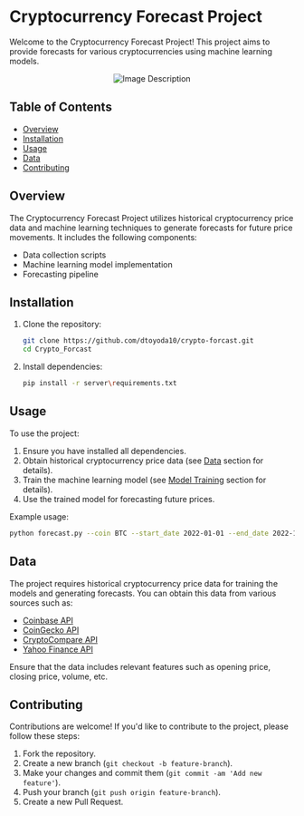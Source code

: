 # Cryptocurrency Forecast Project

Welcome to the Cryptocurrency Forecast Project! This project aims to provide forecasts for various cryptocurrencies using machine learning models.

<p align="center">
  <img src="https://miro.medium.com/v2/resize:fit:720/format:webp/1*O25hRctFYP39SOLRm0fV1A.jpeg" alt="Image Description">
</p>

## Table of Contents

- [Overview](#overview)
- [Installation](#installation)
- [Usage](#usage)
- [Data](#data)
- [Contributing](#contributing)

## Overview

The Cryptocurrency Forecast Project utilizes historical cryptocurrency price data and machine learning techniques to generate forecasts for future price movements. It includes the following components:

- Data collection scripts
- Machine learning model implementation
- Forecasting pipeline

## Installation

1. Clone the repository:

    ```bash
    git clone https://github.com/dtoyoda10/crypto-forcast.git
    cd Crypto_Forcast
    ```

2. Install dependencies:

    ```bash
    pip install -r server\requirements.txt
    ```

## Usage

To use the project:

1. Ensure you have installed all dependencies.
2. Obtain historical cryptocurrency price data (see [Data](#data) section for details).
3. Train the machine learning model (see [Model Training](#model-training) section for details).
4. Use the trained model for forecasting future prices.

Example usage:

```bash
python forecast.py --coin BTC --start_date 2022-01-01 --end_date 2022-12-31
```

## Data

The project requires historical cryptocurrency price data for training the models and generating forecasts. You can obtain this data from various sources such as:

- [Coinbase API](https://help.coinbase.com/en/developer-platform)
- [CoinGecko API](https://www.coingecko.com/en/api) 
- [CryptoCompare API](https://min-api.cryptocompare.com/)
- [Yahoo Finance API](https://pypi.org/project/yfinance/)

Ensure that the data includes relevant features such as opening price, closing price, volume, etc.

## Contributing

Contributions are welcome! If you'd like to contribute to the project, please follow these steps:

1. Fork the repository.
2. Create a new branch (`git checkout -b feature-branch`).
3. Make your changes and commit them (`git commit -am 'Add new feature'`).
4. Push your branch (`git push origin feature-branch`).
5. Create a new Pull Request.

